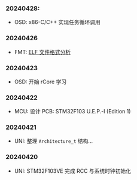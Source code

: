 
### 20240428:

- OSD: x86-C/C++ 实现任务循环调用

### 20240426

- FMT: [ELF 文件格式分析](ELF%20文件格式分析.md) 

### 20240423

- OSD: 开始 rCore 学习

### 20240422

- MCU: 设计 PCB: STM32F103 U.E.P.-I (Edition 1)

### 20240421

- UNI: 整理 `Architecture_t` 结构...

### 20240420

- UNI: STM32F103VE 完成 RCC 与系统时钟初始化
